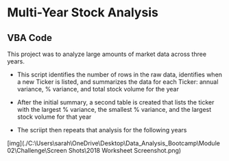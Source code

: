 # Multi-Year Stock Analysis #

## VBA Code ##

This project was to analyze large amounts of market data across three years.  

* This script identifies the number of rows in the raw data, identifies when a new Ticker is listed, and summarizes the data for each Ticker: annual variance, % variance, and total stock volume for the year

* After the initial summary, a second table is created that lists the ticker with the largest % variance, the smallest % variance, and the largest stock volume for that year

* The scriipt then repeats that analysis for the following years


[img](./C:\Users\sarah\OneDrive\Desktop\Data_Analysis_Bootcamp\Module 02\Challenge\Screen Shots\2018 Worksheet Screenshot.png)
